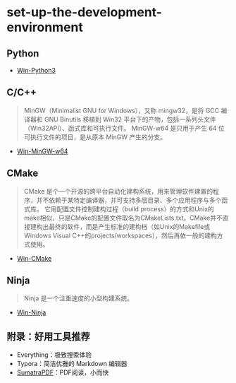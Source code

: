 # set-up-the-development-environment

## Python

- [Win-Python3](./Python/Win-Python3.md)

## C/C++

> MinGW（Minimalist GNU for Windows），又称 mingw32，是将 GCC 编译器和 GNU Binutils 移植到 Win32 平台下的产物，包括一系列头文件（Win32API）、函式库和可执行文件。
> MinGW-w64 是只用于产生 64 位可执行文件的项目，是从原本 MinGW 产生的分支。

- [Win-MinGW-w64](./C-and-C-Plus-Plus/Win-MinGW-w64.md)

## CMake

> CMake 是个一个开源的跨平台自动化建构系统，用来管理软件建置的程序，并不依赖于某特定编译器，并可支持多层目录、多个应用程序与多个函式库。 它用配置文件控制建构过程（build process）的方式和Unix的make相似，只是CMake的配置文件取名为CMakeLists.txt。CMake并不直接建构出最终的软件，而是产生标准的建构档（如Unix的Makefile或Windows Visual C++的projects/workspaces），然后再依一般的建构方式使用。

- [Win-CMake](./CMake/Win-CMake.md)

## Ninja

> Ninja 是一个注重速度的小型构建系统。

- [Win-Ninja](./Ninja/Win-Ninja.md)

## 附录：好用工具推荐

- Everything：极致搜索体验
- Typora：简洁优雅的 Markdown 编辑器
- [SumatraPDF](https://www.sumatrapdfreader.org/download-free-pdf-viewer)：PDF阅读，小而快

